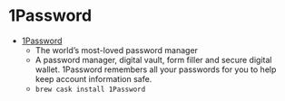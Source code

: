 # 1Password
- [1Password](https://1password.com/)
  -  The world’s most-loved password manager
  - A password manager, digital vault, form filler and secure digital wallet. 1Password remembers all your passwords for you to help keep account information safe.
  - `brew cask install 1Password`
